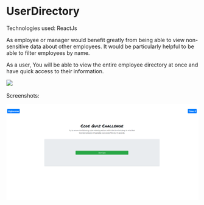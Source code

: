 # UserDirectory

Technologies used: ReactJs

As employee or manager would benefit greatly from being able to view non-sensitive data about other employees. It would be particularly helpful to be able to filter employees by name. 

As a user, You will be able to view the entire employee directory at once and have quick access to their information.

![](gif.gif)

Screenshots: 

![image](https://github.com/maidelrego/Code_Quiz/blob/master/screenshots/Capture.PNG)
